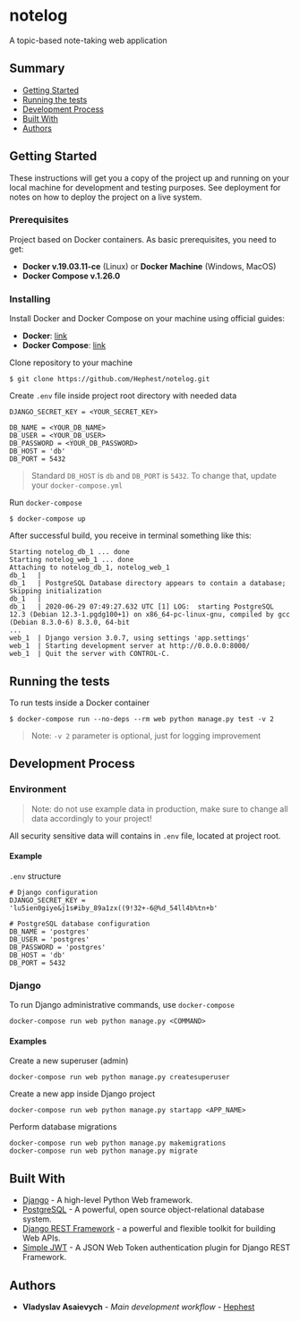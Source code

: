 # notelog

A topic-based note-taking web application

## Summary

- [Getting Started](#getting-started)
- [Running the tests](#running-the-tests)
- [Development Process](#development-process)
- [Built With](#built-with)
- [Authors](#authors)

## Getting Started

These instructions will get you a copy of the project up and running on
your local machine for development and testing purposes. See deployment
for notes on how to deploy the project on a live system.

### Prerequisites

Project based on Docker containers. As basic prerequisites, you need to get:

- **Docker v.19.03.11-ce** (Linux) or **Docker Machine** (Windows, MacOS)
- **Docker Compose v.1.26.0**

### Installing

Install Docker and Docker Compose on your machine using official guides:

- **Docker**: [link](https://docs.docker.com/get-docker/)
- **Docker Compose**: [link](https://docs.docker.com/compose/install/)

Clone repository to your machine

    $ git clone https://github.com/Hephest/notelog.git

Create `.env` file inside project root directory with needed data

    DJANGO_SECRET_KEY = <YOUR_SECRET_KEY>

    DB_NAME = <YOUR_DB_NAME>
    DB_USER = <YOUR_DB_USER>
    DB_PASSWORD = <YOUR_DB_PASSWORD>
    DB_HOST = 'db'
    DB_PORT = 5432

> Standard `DB_HOST` is `db` and `DB_PORT` is `5432`. To change that, update your `docker-compose.yml`

Run `docker-compose`

    $ docker-compose up

After successful build, you receive in terminal something like this:

    Starting notelog_db_1 ... done
    Starting notelog_web_1 ... done
    Attaching to notelog_db_1, notelog_web_1
    db_1   | 
    db_1   | PostgreSQL Database directory appears to contain a database; Skipping initialization
    db_1   | 
    db_1   | 2020-06-29 07:49:27.632 UTC [1] LOG:  starting PostgreSQL 12.3 (Debian 12.3-1.pgdg100+1) on x86_64-pc-linux-gnu, compiled by gcc (Debian 8.3.0-6) 8.3.0, 64-bit
    ...
    web_1  | Django version 3.0.7, using settings 'app.settings'
    web_1  | Starting development server at http://0.0.0.0:8000/
    web_1  | Quit the server with CONTROL-C.

## Running the tests

To run tests inside a Docker container

    $ docker-compose run --no-deps --rm web python manage.py test -v 2

> Note: `-v 2` parameter is optional, just for logging improvement

## Development Process

### Environment

> Note: do not use example data in production, make sure to change all data accordingly to your project!

All security sensitive data will contains in `.env` file, located at project root.

#### Example

`.env` structure

    # Django configuration
    DJANGO_SECRET_KEY = 'lu5ien0giye&j1s#iby_89a1zx((9!32+-6@%d_54ll4b%tn+b'

    # PostgreSQL database configuration
    DB_NAME = 'postgres'
    DB_USER = 'postgres'
    DB_PASSWORD = 'postgres'
    DB_HOST = 'db'
    DB_PORT = 5432

### Django

To run Django administrative commands, use `docker-compose`

    docker-compose run web python manage.py <COMMAND>

#### Examples

Create a new superuser (admin)

    docker-compose run web python manage.py createsuperuser

Create a new app inside Django project

    docker-compose run web python manage.py startapp <APP_NAME>

Perform database migrations

    docker-compose run web python manage.py makemigrations
    docker-compose run web python manage.py migrate

## Built With

- [Django](https://www.djangoproject.com/) - A high-level Python Web framework.
- [PostgreSQL](https://www.postgresql.org/) -  A powerful, open source object-relational database system.
- [Django REST Framework](https://www.django-rest-framework.org/) - a powerful and flexible toolkit for building Web APIs.
- [Simple JWT](https://django-rest-framework-simplejwt.readthedocs.io/en/latest/index.html) - A JSON Web Token authentication plugin for Django REST Framework.

## Authors

- **Vladyslav Asaievych** - *Main development workflow* - [Hephest](https://github.com/Hephest)